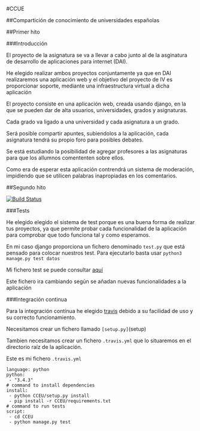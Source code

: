 #CCUE

##Compartición de conocimiento de universidades españolas

##Primer hito

###Introducción

El proyecto de la asignatura se va a llevar a cabo junto al de la asginatura de desarrollo de aplicaciones para internet (DAI).
 
He elegido realizar ambos proyectos conjuntamente ya que en DAI realizaremos una aplicación web y el objetivo del proyecto de IV es proporcionar soporte, mediante una infraestructura virtual a dicha aplicación

El proyecto consiste en una aplicación web, creada usando django, en la que se pueden dar de alta usuarios, universidades, grados y asignaturas.

Cada grado va ligado a una universidad y cada asignatura a un grado.

Será posible compartir apuntes, subiendolos a la aplicación, cada asignatura tendrá su propio foro para posibles debates.

Se está estudiando la posibilidad de agregar profesores a las asignaturas para que los allumnos comententen sobre ellos.

Como era de esperar esta aplicación contrendrá un sistema de moderación, impidiendo que se utilicen palabras inapropiadas en los comentarios.


##Segundo hito

[![Build Status](https://travis-ci.org/acasadoquijada/IV.svg?branch=master)](https://travis-ci.org/acasadoquijada/IV)

###Tests

He elegido elegido el sistema de test porque es una buena forma de realizar tus proyectos, ya que permite probar cada funcionalidad de la aplicación para comprobar que todo funciona tal y como esperamos.

En mi caso django proporciona un fichero denominado `test.py` que está pensado para colocar nuestros test. Para ejecutarlo basta usar `python3 manage.py test datos`

Mi fichero test se puede consultar [aquí](test)

Este fichero ira cambiando según se añadan nuevas funcionalidades a la aplicación

###Integración continua

Para la integración contínua he elegido [travis](https://travis-ci.org/) debido a su facilidad de uso y su correcto funcionamiento.

Necesitamos crear un fichero llamado `[setup.py]`(setup)

Tambien necesitamos crear un fichero `.travis.yml` que lo situaremos en el directorio raíz de la aplicación.

Este es mi fichero `.travis.yml`

~~~
language: python
python:
 - "3.4.3"
# command to install dependencies
install:
 - python CCEU/setup.py install
 - pip install -r CCEU/requirements.txt
# command to run tests
script:
 - cd CCEU
 - python manage.py test
~~~







